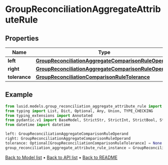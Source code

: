 # GroupReconciliationAggregateAttributeRule

## Properties
Name | Type | Description | Notes
------------ | ------------- | ------------- | -------------
**left** | [**GroupReconciliationAggregateComparisonRuleOperand**](GroupReconciliationAggregateComparisonRuleOperand.md) |  | 
**right** | [**GroupReconciliationAggregateComparisonRuleOperand**](GroupReconciliationAggregateComparisonRuleOperand.md) |  | 
**tolerance** | [**GroupReconciliationComparisonRuleTolerance**](GroupReconciliationComparisonRuleTolerance.md) |  | [optional] 
## Example

```python
from lusid.models.group_reconciliation_aggregate_attribute_rule import GroupReconciliationAggregateAttributeRule
from typing import List, Dict, Optional, Any, Union, TYPE_CHECKING
from typing_extensions import Annotated
from pydantic.v1 import BaseModel, StrictStr, StrictInt, StrictBool, StrictFloat, StrictBytes, Field, validator, ValidationError, conlist, constr
from datetime import datetime

left: GroupReconciliationAggregateComparisonRuleOperand
right: GroupReconciliationAggregateComparisonRuleOperand
tolerance: Optional[GroupReconciliationComparisonRuleTolerance] = None
group_reconciliation_aggregate_attribute_rule_instance = GroupReconciliationAggregateAttributeRule(left=left, right=right, tolerance=tolerance)

```

[Back to Model list](../README.md#documentation-for-models) &#8226; [Back to API list](../README.md#documentation-for-api-endpoints) &#8226; [Back to README](../README.md)

